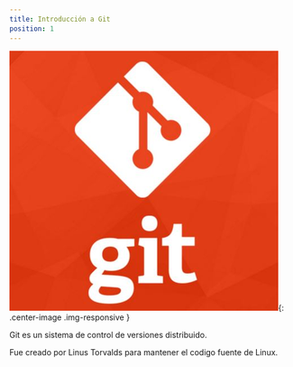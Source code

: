 ```yaml
---
title: Introducción a Git
position: 1
---
```


![Git Logo](/images/git_logo.jpg){: .center-image .img-responsive }



Git es un sistema de control de versiones distribuido.

Fue creado por Linus Torvalds para mantener el codigo fuente de Linux.






<!-- Welcome to our API.

This API document is designed for those interested in developing for our platform.

This API is still under development and will evolve.

You'll succeed if you do this.
{: .success }

Here's some useful information.
{: .info }

Something may not happen if you try and do this.
{: .warning }

Something bad will happen if you do this.
{: .error } -->
